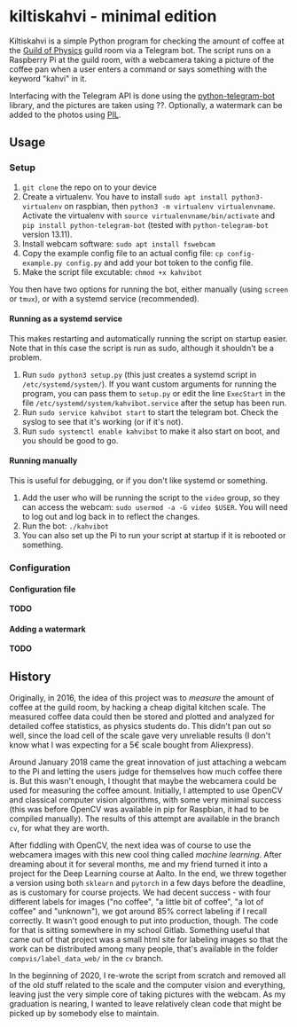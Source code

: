 # kiltiskahvi - minimal edition

Kiltiskahvi is a simple Python program for checking the amount of coffee at the
[Guild of Physics](http://www.fyysikkokilta.fi/) guild room via a Telegram bot.
The script runs on a Raspberry Pi at the guild room, with a webcamera taking a
picture of the coffee pan when a user enters a command or says something with
the keyword "kahvi" in it.

Interfacing with the Telegram API is done using the
[python-telegram-bot](https://github.com/python-telegram-bot/python-telegram-bot)
library, and the pictures are taken using ??. Optionally, a watermark can be added to the photos using [PIL](https://pillow.readthedocs.io/en/stable/).


## Usage
### Setup

1. `git clone` the repo on to your device
1. Create a virtualenv. You have to install `sudo apt install python3-virtualenv` on raspbian, then `python3 -m virtualenv virtualenvname`. Activate the virtualenv with `source virtualenvname/bin/activate` and  `pip install python-telegram-bot` (tested with `python-telegram-bot` version 13.11).
1. Install webcam software: `sudo apt install fswebcam`
1. Copy the example config file to an actual config file: `cp config-example.py config.py` and add your bot token to the config file.
1. Make the script file excutable: `chmod +x kahvibot`

You then have two options for running the bot, either manually (using `screen` or `tmux`), or with a systemd service (recommended).

#### Running as a systemd service
This makes restarting and automatically running the script on startup easier.
Note that in this case the script is run as sudo, although it shouldn't be a
problem.

1. Run `sudo python3 setup.py` (this just creates a systemd script in `/etc/systemd/system/`). If you want custom arguments for running the program, you can pass them to `setup.py` or edit the line `ExecStart` in the file `/etc/systemd/system/kahvibot.service` after the setup has been run.
1. Run `sudo service kahvibot start` to start the telegram bot. Check the syslog to see that it's working (or if it's not).
1. Run `sudo systemctl enable kahvibot` to make it also start on boot, and you should be good to go.

#### Running manually
This is useful for debugging, or if you don't like systemd or something.

1. Add the user who will be running the script to the `video` group, so they can access the webcam: `sudo usermod -a -G video $USER`. You will need to log out and log back in to reflect the changes.
1. Run the bot: `./kahvibot`
1. You can also set up the Pi to run your script at startup if it is rebooted or something.


### Configuration
#### Configuration file
**TODO**


#### Adding a watermark
**TODO**


## History

Originally, in 2016, the idea of this project was to _measure_ the amount of
coffee at the guild room, by hacking a cheap digital kitchen scale. The
measured coffee data could then be stored and plotted and analyzed for detailed
coffee statistics, as physics students do. This didn't pan out so well, since
the load cell of the scale gave very unreliable results (I don't know what I
was expecting for a 5€ scale bought from Aliexpress).

Around January 2018 came the great innovation of just attaching a webcam to the
Pi and letting the users judge for themselves how much coffee there is. But
this wasn't enough, I thought that maybe the webcamera could be used for
measuring the coffee amount.  Initially, I attempted to use OpenCV and
classical computer vision algorithms, with some very minimal success (this was
before OpenCV was available in pip for Raspbian, it had to be compiled
manually). The results of this attempt are available in the branch `cv`, for
what they are worth.

After fiddling with OpenCV, the next idea was of course to use the webcamera
images with this new cool thing called _machine learning_. After dreaming about
it for several months, me and my friend turned it into a project for the Deep
Learning course at Aalto. In the end, we threw together a version using both
`sklearn` and `pytorch` in a few days before the deadline, as is customary for
course projects. We had decent success - with four different labels for images
("no coffee", "a little bit of coffee", "a lot of coffee" and "unknown"), we
got around 85% correct labeling if I recall correctly. It wasn't good enough to
put into production, though. The code for that is sitting somewhere in my
school Gitlab. Something useful that came out of that project was a small html
site for labeling images so that the work can be distributed among many people,
that's available in the folder `compvis/label_data_web/` in the `cv` branch.

In the beginning of 2020, I re-wrote the script from scratch and removed all of
the old stuff related to the scale and the computer vision and everything,
leaving just the very simple core of taking pictures with the webcam. As my
graduation is nearing, I wanted to leave relatively clean code that might be
picked up by somebody else to maintain.
